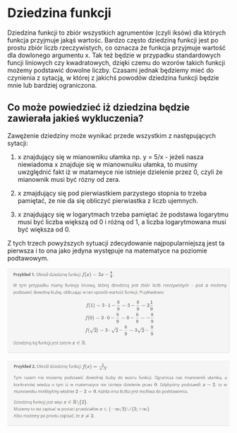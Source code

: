 # **Dziedzina funkcji**

Dziedzina funkcji to zbiór wszystkich agrumentów (czyli iksów) dla których funkcja przyjmuje jakąś wartośc. Bardzo często dziedziną funkcji jest po prostu zbiór liczb rzeczywistych, co oznacza że funkcja przyjmuje wartość dla dowlonego argumentu x. Tak też będzie w przypadku standardowych funcji liniowych czy kwadratowych, dzięki czemu do wzorów takich funkcji możemy podstawić dowolne liczby. Czasami jednak będziemy mieć do czynienia z sytacją, w której z jakichś powodów dziedzina funkcji będzie mnie lub bardziej ograniczona.

## **Co może powiedzieć iż dziedzina będzie zawierała jakieś wykluczenia?**

Zawężenie dziedziny może wynikać przede wszystkim z następujących sytacji:

1. x znajdujący się w mianowniku ułamka np. y = 5/x - jeżeli nasza niewiadoma x znajduje się w mianownuiku ułamka, to musimy uwzględnić fakt iż w matameyce nie istnieje dzielenie przez 0, czyli że mianownik musi być rózny od zera.

2. x zmajdujący się pod pierwiastkiem parzystego stopnia to trzeba pamiętać, że nie da się obliczyć pierwiastka z liczb ujemnych.

3. x znajdujący się w logarytmach trzeba pamiętać że podstawa logarytmu musi być liczba większą od 0 i różną od 1, a liczba logarytmowana musi być większa od 0.

Z tych trzech powyższych sytuacji zdecydowanie najpopularniejszą jest ta pierwsza i to ona jako jedyna występuje na matematyce na poziomie podtawowym.

![](./images/fun-11.png)

![](./images/fun-12.png)
